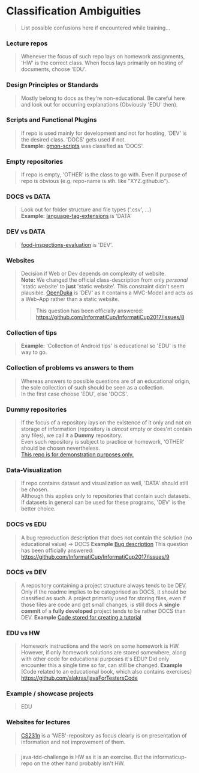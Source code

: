 # Classification Ambiguities

> List possible confusions here if encountered while training...

### Lecture repos
> Whenever the focus of such repo lays on homework assignments, 'HW' is the correct class. When focus lays primarily on hosting of documents, choose 'EDU'.

### Design Principles or Standards
> Mostly belong to docs as they're non-educational. Be careful here and look out for occurring explanations (Obviously 'EDU' then).

### Scripts and Functional Plugins
> If repo is used mainly for development and not for hosting, 'DEV' is the desired class. 'DOCS' gets used if not.  
> **Example:** [gmon-scripts](https://github.com/gwoo/gmon-scripts) was classified as 'DOCS'.

### Empty repositories
> If repo is empty, 'OTHER' is the class to go with. Even if purpose of repo is obvious (e.g. repo-name is sth. like "XYZ.github.io").

### DOCS vs DATA
> Look out for folder structure and file types ('.csv', ...)  
> **Example:** [language-tag-extensions](https://github.com/ppKrauss/language-tag-extensions) is 'DATA'  

### DEV vs DATA
> [food-inspections-evaluation](https://github.com/Chicago/food-inspections-evaluation) is 'DEV'.

### Websites
> Decision if Web or Dev depends on complexity of website.   
> **Note:** We changed the official class-description from only _personal_ 'static website' to **just** 'static website'. This constraint didn't seem plausible.
> [OpenDuka](https://github.com/OpenInstitute/OpenDuka) is 'DEV' as it contains a MVC-Model and acts as a Web-App rather than a static website.
> > This question has been officially answered: https://github.com/InformatiCup/InformatiCup2017/issues/8
### Collection of tips
> **Example:** 'Collection of Android tips' is educational so 'EDU' is the way to go.

### Collection of problems vs answers to them
> Whereas answers to possible questions are of an educational origin, the sole collection of such should be seen as a collection.    
> In the first case choose 'EDU', else 'DOCS'.  

### Dummy repositories
> If the focus of a repository lays on the existence of it only and not on storage of information (repository is _almost_ empty or does'nt contain any files), we call it a **Dummy** repository.  
> Even such repository is subject to practice or homework, 'OTHER' should be chosen nevertheless.  
> [This repo is for demonstration purposes only.](https://github.com/octocat/Spoon-Knife)

### Data-Visualization
> If repo contains dataset and visualization as well, 'DATA' should still be chosen.    
> Although this applies only to repositories that contain such datasets. If datasets in general can be used for these programs, 'DEV' is the better choice.  

### DOCS vs EDU
> A bug reproduction description that does not contain the solution (no educational value) -> DOCS
> **Example** [Bug description](https://api.github.com/repos/GrahamDennis/spark-kryo-serialisation)
> This question has been officially answered: https://github.com/InformatiCup/InformatiCup2017/issues/9

### DOCS vs DEV
> A repository containing a project structure always tends to be DEV. Only if the readme implies to be categorised as DOCS, it should be classified as such.
> A project primarily used for storing files, even if those files are code and get small changes, is still docs
> A **single commit** of a **fully developed** project tends to be rather DOCS than DEV.
> **Example** [Code stored for creating a tutorial](https://github.com/yahwin/backbone-tutorials)

### EDU vs HW
> Homework instructions and the work on some homework is HW. However, if only homework solutions are stored somewhere,
> along with other code for educational purposes it´s EDU? Did only encounter this a single time so far, can still be changed.
> **Example** [Code related to an educational book, which also contains exercises] https://github.com/alakras/javaForTestersCode

### Example / showcase projects
> EDU

### Websites for lectures
> [CS231n](https://github.com/cs231n/cs231n.github.io) is a 'WEB'-repository as focus clearly is on presentation of information and not improvement of them.

### 
> java-tdd-challenge is HW as it is an exercise. But the informaticup-repo on the other hand probably isn't HW.
